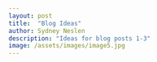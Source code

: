 ```yaml
---
layout: post
title:  "Blog Ideas"
author: Sydney Neslen
description: "Ideas for blog posts 1-3"
image: /assets/images/image5.jpg
---
```


